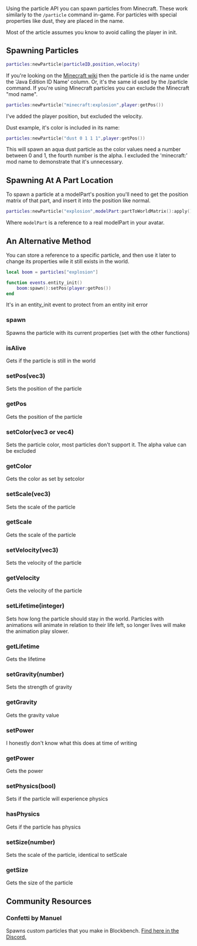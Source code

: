 Using the particle API you can spawn particles from Minecraft. These work similarly to the <code>/particle</code> command in-game. For particles with special properties like dust, they are placed in the name.

Most of the article assumes you know to avoid calling the player in init.

## Spawning Particles
```lua
particles:newParticle(particleID,position,velocity)
```
If you're looking on the [Minecraft wiki](https://minecraft.fandom.com/wiki/Particles) then the particle id is the name under the 'Java Edition ID Name' column. Or, it's the same id used by the /particle command. If you're using Minecraft particles you can exclude the Minecraft "mod name".
```lua
particles:newParticle("minecraft:explosion",player:getPos())
```
I've added the player position, but excluded the velocity.

Dust example, it's color is included in its name:
```lua
particles:newParticle("dust 0 1 1 1",player:getPos())
```
This will spawn an aqua dust particle as the color values need a number between 0 and 1, the fourth number is the alpha. I excluded the 'minecraft:' mod name to demonstrate that it's unnecessary.

## Spawning At A Part Location
To spawn a particle at a modelPart's position you'll need to get the position matrix of that part, and insert it into the position like normal.
```lua
particles:newParticle("explosion",modelPart:partToWorldMatrix():apply())
```
Where <code>modelPart</code> is a reference to a real modelPart in your avatar.

## An Alternative Method

You can store a reference to a specific particle, and then use it later to change its properties wile it still exists in the world.
```lua
local boom = particles["explosion"]

function events.entity_init()
    boom:spawn():setPos(player:getPos())
end
```
It's in an entity_init event to protect from an entity init error

### spawn
Spawns the particle with its current properties (set with the other functions)

### isAlive
Gets if the particle is still in the world

### setPos(vec3)
Sets the position of the particle

### getPos
Gets the position of the particle

### setColor(vec3 or vec4)
Sets the particle color, most particles don't support it. The alpha value can be excluded

### getColor
Gets the color as set by setcolor

### setScale(vec3)
Sets the scale of the particle

### getScale
Gets the scale of the particle

### setVelocity(vec3)
Sets the velocity of the particle

### getVelocity
Gets the velocity of the particle

### setLifetime(integer)
Sets how long the particle should stay in the world. Particles with animations will animate in relation to their life left, so longer lives will make the animation play slower.

### getLifetime
Gets the lifetime

### setGravity(number)
Sets the strength of gravity

### getGravity
Gets the gravity value

### setPower
I honestly don't know what this does at time of writing

### getPower
Gets the power

### setPhysics(bool)
Sets if the particle will experience physics

### hasPhysics
Gets if the particle has physics

### setSize(number)
Sets the scale of the particle, identical to setScale

### getSize
Gets the size of the particle

## Community Resources
### Confetti by Manuel
Spawns custom particles that you make in Blockbench. [Find here in the Discord.](https://discord.com/channels/1129805506354085959/1132326640718970990)